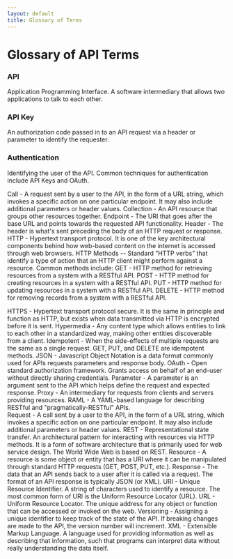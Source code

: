 ```yaml
---
layout: default
title: Glossary of Terms 
---
```



# Glossary of API Terms

### API 
Application Programming Interface. A software intermediary that allows two applications to talk to each other.

### API Key
An authorization code passed in to an API request via a header or parameter to identify the requester.

### Authentication 
Identifying the user of the API. Common techniques for authentication include API Keys and OAuth.


Call - A request sent by a user to the API, in the form of a URL string, which invokes a specific action on one particular endpoint. It may also include additional parameters or header values.
Collection - An API resource that groups other resources together.
Endpoint - The URI that goes after the base URL and points towards the requested API functionality.
Header - The header is what's sent preceding the body of an HTTP request or response.
HTTP - Hypertext transport protocol. It is one of the key architectural components behind how web-based content on the internet is accessed through web browsers.
HTTP Methods -- Standard ”HTTP verbs” that identify a type of action that an HTTP client might perform against a resource. Common methods include:
GET - HTTP method for retrieving resources from a system with a RESTful API.
POST - HTTP method for creating resources in a system with a RESTful API.
PUT - HTTP method for updating resources in a system with a RESTful API.
DELETE - HTTP method for removing records from a system with a RESTful API.

HTTPS - Hypertext transport protocol secure. It is the same in principle and function as HTTP, but exists when data transmitted via HTTP is encrypted before it is sent.
Hypermedia - Any content type which allows entities to link to each other in a standardized way, making other entities discoverable from a client.
Idempotent - When the side-effects of multiple requests are the same as a single request. GET, PUT, and DELETE are idempotent methods.
JSON - Javascript Object Notation is a data format commonly used for APIs requests parameters and response body.
OAuth - Open standard authorization framework. Grants access on behalf of an end-user without directly sharing credentials.
Parameter - A parameter is an argument sent to the API which helps define the request and expected response.
Proxy - An intermediary for requests from clients and servers providing resources.
RAML - A YAML-based language for describing RESTful and "pragmatically-RESTful" APIs.  
Request - A call sent by a user to the API, in the form of a URL string, which invokes a specific action on one particular endpoint. It may also include additional parameters or header values.
REST - Representational state transfer. An architectural pattern for interacting with resources via HTTP methods. It is a form of software architecture that is primarily used for web service design. The World Wide Web is based on REST.
Resource - A resource is some object or entity that has a URI where it can be manipulated through standard HTTP requests (GET, POST, PUT, etc.).
Response - The data that an API sends back to a user after it is called via a request. The format of an API response is typically JSON (or XML).
URI - Unique Resource Identifier. A string of characters used to identify a resource. The most common form of URI is the Uniform Resource Locator (URL).
URL - Uniform Resource Locator. The unique address for any object or function that can be accessed or invoked on the web.
Versioning - Assigning a unique identifier to keep track of the state of the API. If breaking changes are made to the API, the version number will increment.
XML - Extensible Markup Language. A language used for providing information as well as describing that information, such that programs can interpret data without really understanding the data itself.

